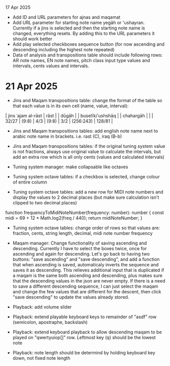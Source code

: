 17 Apr 2025
- Add ID and URL parameters for ajnas and maqamat
- Add URL parameter for starting note name yegāh or 'ushayran. Currently if a jins is selected and then the starting note name is changed, everything resets. By adding this to the URL parameters it should work better
- Add play selected checkboxes sequence button (for now ascending and descending including the highest note repeated)
- Data of analysis and transpositions table should include following rows: AR note names, EN note names, pitch class input type values and intervals, cents values and intervals.


 # 21 Apr 2025
 - Jins and Maqam transpositions table: change the format of the table so that each value is in its own cell (name, value, interval):

 | jins ʿajam al-rāst | rāst  |         | dūgāh |       | buselīk/ʿushshāq |           | chahargāh |
 |                    | 32/27 | (9:8)   | 4/3   | (9:8) | 3/2              | (256:243) | 128/81    |

 - Jins and Maqam transpositions tables: add english note name next to arabic note name in brackets. i.e. rast (C), iraq (B-b)
 - Jins and Maqam transpositions tables: if the original tuning system value is not fractions, always use original value to calculate the intervals, but add an extra row which is all only cents (values and calculated intervals)

 - Tuning system manager: make collapsable like octaves
 - Tuning system octave tables: if a checkbox is selected, change colour of entire column 
 - Tuning system octave tables: add a new row for MIDI note numbers and display the values to 2 decimal places (but make sure calculation isn't clipped to two decimal places)

 function frequencyToMidiNoteNumber(frequency: number): number {
  const midi = 69 + 12 * Math.log2(freq / 440);
  return midiNoteNumber;
}

 - Tuning system octave tables: change order of rows so that values are: fraction, cents, string length, decimal, midi note number frequency


 - Maqam manager: Change functionality of saving ascending and descending. Currently I have to select the boxes twice, once for ascending and again for descending. Let's go back to having two buttons: "save ascending" and "save descending", and add a function that when ascending is saved, automaticaly inverts the sequence and saves it as descending. This relieves additional input that is duplicated if a maqam is the same both ascending and descending, plus makes sure that the descending values in the json are never empty. If there is a need to save a different descending sequence, I can just select the maqam and change the few values that are different for the descent, then click "save descending" to update the values already stored. 

 - Playback: add volume slider
 - Playback: extend playable keyboard keys to remainder of "asdf" row (semicolon, apostraphe, backslash)
 - Playback: extend keyboard playback to allow descending maqam to be played on "qwertyuiop[]" row. Leftmost key (q) should be the lowest note
 - Playback: note length should be determind by holding keyboard key down, not fixed note length